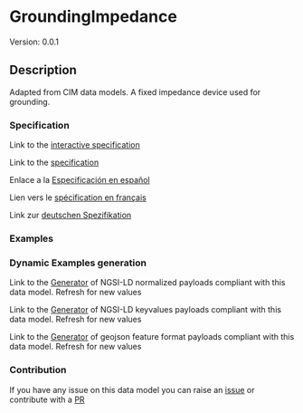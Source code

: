 # GroundingImpedance
Version: 0.0.1

## Description 

Adapted from CIM data models. A fixed impedance device used for grounding.
### Specification

Link to the [interactive specification](https://swagger.lab.fiware.org/?url=https://raw.githubusercontent.com/smart-data-models/dataModel.EnergyCIM/master/GroundingImpedance/swagger.yaml)

Link to the [specification](https://github.com/smart-data-models/dataModel.EnergyCIM/blob/master/GroundingImpedance/doc/spec.md)

Enlace a la [Especificación en español](https://github.com/smart-data-models/dataModel.EnergyCIM/blob/master/GroundingImpedance/doc/spec_ES.md)

Lien vers le [spécification en français](https://github.com/smart-data-models/dataModel.EnergyCIM/blob/master/GroundingImpedance/doc/spec_FR.md)

Link zur [deutschen Spezifikation](https://github.com/smart-data-models/dataModel.EnergyCIM/blob/master/GroundingImpedance/doc/spec_DE.md)
### Examples
### Dynamic Examples generation

Link to the [Generator](https://smartdatamodels.org/extra/ngsi-ld_generator.php?schemaUrl=https://raw.githubusercontent.com/smart-data-models/dataModel.EnergyCIM/master/GroundingImpedance/schema.json&email=info@smartdatamodels.org) of NGSI-LD normalized payloads compliant with this data model. Refresh for new values

Link to the [Generator](https://smartdatamodels.org/extra/ngsi-ld_generator_keyvalues.php?schemaUrl=https://raw.githubusercontent.com/smart-data-models/dataModel.EnergyCIM/master/GroundingImpedance/schema.json&email=info@smartdatamodels.org) of NGSI-LD keyvalues payloads compliant with this data model. Refresh for new values

Link to the [Generator](https://smartdatamodels.org/extra/geojson_features_generator_v1.0.php?schemaUrl=https://raw.githubusercontent.com/smart-data-models/dataModel.EnergyCIM/master/GroundingImpedance/schema.json&email=info@smartdatamodels.org) of geojson feature format payloads compliant with this data model. Refresh for new values
### Contribution

 If you have any issue on this data model you can raise an [issue](https://github.com/smart-data-models/dataModel.EnergyCIM/issues)  or contribute with a [PR](https://github.com/smart-data-models/dataModel.EnergyCIM/pulls)